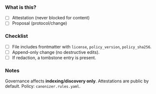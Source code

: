 ### What is this?
- [ ] Attestation (never blocked for content)
- [ ] Proposal (protocol/change)

### Checklist
- [ ] File includes frontmatter with `license`, `policy_version`, `policy_sha256`.
- [ ] Append-only change (no destructive edits).
- [ ] If redaction, a tombstone entry is present.

### Notes
Governance affects **indexing/discovery only**. Attestations are public by default.
Policy: `canonizer.rules.yaml`.
